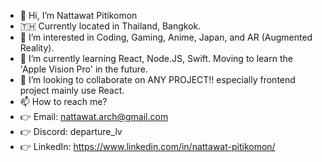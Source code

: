 - 👋 Hi, I’m Nattawat Pitikomon
- 🇹🇭 Currently located in Thailand, Bangkok.
- 👀 I’m interested in Coding, Gaming, Anime, Japan, and AR (Augmented Reality).
- 🌱 I’m currently learning React, Node.JS, Swift. Moving to learn the 'Apple Vision Pro' in the future.
- 💞️ I’m looking to collaborate on ANY PROJECT!! especially frontend project mainly use React.
- 📫 How to reach me?
- 👉 Email: nattawat.arch@gmail.com
- 👉 Discord: departure_lv
- 👉 LinkedIn: https://www.linkedin.com/in/nattawat-pitikomon/ 

<!---
DepartureLV/DepartureLV is a ✨ special ✨ repository because its `README.md` (this file) appears on your GitHub profile.
You can click the Preview link to take a look at your changes.
--->
